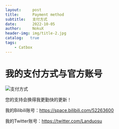 ```yaml
---
layout:     post
title:      Payment method
subtitle:   支付方式
date:       2022-10-05
author:     NokuX
header-img: img/title-2.jpg
catalog:   true
tags:
    - Catbox
---
```

# 我的支付方式与官方账号

![支付方式]({{site.baseurl}}/img-post/支付方式.png)

您的支持会换得我更勤快的更新！

我的Bilibili账号：https://space.bilibili.com/52263600

我的Twitter账号：https://twitter.com/Landuosu

